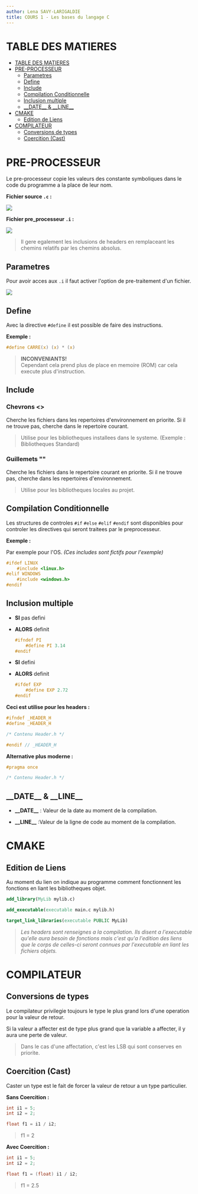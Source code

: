 ```yaml
---
author: Lena SAVY-LARIGALDIE
title: COURS 1 - Les bases du langage C
---
```


# TABLE DES MATIERES
- [TABLE DES MATIERES](#table-des-matieres)
- [PRE-PROCESSEUR](#pre-processeur)
  - [Parametres](#parametres)
  - [Define](#define)
  - [Include](#include)
  - [Compilation Conditionnelle](#compilation-conditionnelle)
  - [Inclusion multiple](#inclusion-multiple)
  - [\_\_DATE\_\_ \& \_\_LINE\_\_](#__date__--__line__)
- [CMAKE](#cmake)
  - [Edition de Liens](#edition-de-liens)
- [COMPILATEUR](#compilateur)
  - [Conversions de types](#conversions-de-types)
  - [Coercition (Cast)](#coercition-cast)


# PRE-PROCESSEUR

Le pre-processeur copie les valeurs des constante symboliques dans le code du programme a la place de leur nom.

**Fichier source `.c` :**

![](https://raw.githubusercontent.com/Plunne/siilena/main/C/Cours/images/preproctest1.PNG)

**Fichier pre_processeur `.i` :**

![](https://raw.githubusercontent.com/Plunne/siilena/main/C/Cours/images/preproctest2.PNG)

> Il gere egalement les inclusions de headers en remplaceant les chemins relatifs par les chemins absolus.

## Parametres

Pour avoir acces aux `.i` il faut activer l'option de pre-traitement d'un fichier.

![](https://raw.githubusercontent.com/Plunne/siilena/main/C/Cours/images/preprocsettings.PNG)

## Define

Avec la directive `#define` il est possible de faire des instructions.

**Exemple :**
```c
#define CARRE(x) (x) * (x)
```

> **INCONVENIANTS!**  
> Cependant cela prend plus de place en memoire (ROM) car cela execute plus d'instruction.

## Include

### Chevrons <>

Cherche les fichiers dans les repertoires d'environnement en priorite.
Si il ne trouve pas, cherche dans le repertoire courant.

> Utilise pour les bibliotheques installees dans le systeme. (Exemple : Bibliotheques Standard)

### Guillemets ""

Cherche les fichiers dans le repertoire courant en priorite.
Si il ne trouve pas, cherche dans les repertoires d'environnement.

> Utilise pour les bibliotheques locales au projet.

## Compilation Conditionnelle

Les structures de controles `#if` `#else` `#elif` `#endif` sont disponibles pour
controler les directives qui seront traitees par le preprocesseur.

**Exemple :**

Par exemple pour l'OS. *(Ces includes sont fictifs pour l'exemple)*

```c
#ifdef LINUX
    #include <linux.h>
#elif WINDOWS
    #include <windows.h>
#endif
```

## Inclusion multiple

- **SI** pas defini
- **ALORS** definit

    ```c
    #ifndef PI
        #define PI 3.14
    #endif
    ```

- **SI** defini
- **ALORS** definit

    ```c
    #ifdef EXP
        #define EXP 2.72
    #endif
    ```

**Ceci est utilise pour les headers :**

```c
#ifndef _HEADER_H
#define _HEADER_H

/* Contenu Header.h */

#endif // _HEADER_H
```

**Alternative plus moderne :**

```c
#pragma once

/* Contenu Header.h */
```

## \_\_DATE\_\_ & \_\_LINE\_\_

- **\_\_DATE\_\_** : Valeur de la date au moment de la compilation.

- **\_\_LINE\_\_**  :Valeur de la ligne de code au moment de la compilation.

# CMAKE

## Edition de Liens

Au moment du lien on indique au programme comment fonctionnent les fonctions en liant les bibliotheques objet.

```cmake
add_library(MyLib mylib.c)

add_executable(executable main.c mylib.h)

target_link_libraries(executable PUBLIC MyLib)
```

> *Les headers sont renseignes a la compilation. Ils disent a l'executable qu'elle aura besoin de fonctions mais c'est qu'a l'edition des liens que le corps de celles-ci seront connues par l'executable en liant les fichiers objets.*

# COMPILATEUR

## Conversions de types

Le compilateur privilegie toujours le type le plus grand lors d'une operation pour la valeur de retour.

Si la valeur a affecter est de type plus grand que la variable a affecter, il y aura une perte de valeur.

> Dans le cas d'une affectation, c'est les LSB qui sont conserves en priorite.

## Coercition (Cast)

Caster un type est le fait de forcer la valeur de retour a un type particulier.

**Sans Coercition :**

```c
int i1 = 5;
int i2 = 2;

float f1 = i1 / i2;
```
> f1 = 2

**Avec Coercition :**

```c
int i1 = 5;
int i2 = 2;

float f1 = (float) i1 / i2;
```
> f1 = 2.5